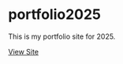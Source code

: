 # portfolio2025

This is my portfolio site for 2025.

[View Site](https://Maya0212.github.io/portfolio2025)

